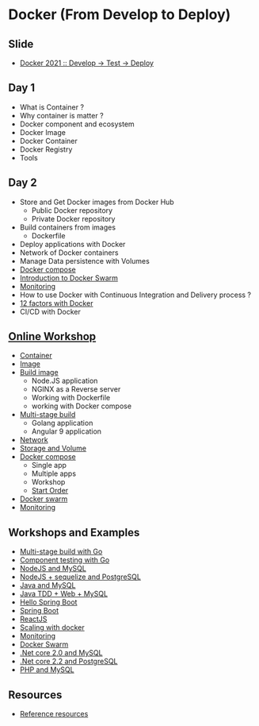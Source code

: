 # Docker (From Develop to Deploy)

## Slide
* [Docker 2021 :: Develop -> Test -> Deploy](https://github.com/up1/course-introduction-docker/blob/master/slide/SCK-INTRODUCTION-DOCKER-V7.pdf)

## Day 1
* What is Container ?
* Why container is matter ?
* Docker component and ecosystem
* Docker Image
* Docker Container
* Docker Registry
* Tools

## Day 2
* Store and Get Docker images from Docker Hub
  * Public Docker repository
  * Private Docker repository
* Build containers from images
  * Dockerfile
* Deploy applications with Docker
* Network of Docker containers
* Manage Data persistence with Volumes
* [Docker compose](https://github.com/up1/course-introduction-docker/tree/master/workshop-online/docker-compose)
* [Introduction to Docker Swarm](https://github.com/up1/course-introduction-docker/blob/master/workshop/swarm/instruction.txt)
* [Monitoring](https://github.com/up1/course-introduction-docker/blob/master/workshop/monitoring/instruction.md)
* How to use Docker with Continuous Integration and Delivery process ?
* [12 factors with Docker](https://github.com/up1/course-introduction-docker/tree/master/workshop-online/12-factor)
* CI/CD with Docker

## [Online Workshop](https://github.com/up1/course-introduction-docker/tree/master/workshop-online)
* [Container](https://github.com/up1/course-introduction-docker/blob/master/workshop-online/container.md)
* [Image](https://github.com/up1/course-introduction-docker/blob/master/workshop-online/image.md)
* [Build image](https://github.com/up1/course-introduction-docker/blob/master/workshop-online/build-image/run.md)
   * Node.JS application
   * NGINX as a Reverse server
   * Working with Dockerfile
   * working with Docker compose
* [Multi-stage build](https://github.com/up1/course-introduction-docker/blob/master/workshop-online/multi-stage-build/run.md)
   * Golang application
   * Angular 9 application
* [Network](https://github.com/up1/course-introduction-docker/blob/master/workshop-online/network.md)
* [Storage and Volume](https://github.com/up1/course-introduction-docker/blob/master/workshop-online/storage.md)
* [Docker compose](https://github.com/up1/course-introduction-docker/tree/master/workshop-online/docker-compose)
  * Single app
  * Multiple apps
  * Workshop
  * [Start Order](https://docs.docker.com/compose/startup-order/)
* [Docker swarm](https://github.com/up1/course-introduction-docker/blob/master/workshop/swarm/instruction.txt)
* [Monitoring](https://github.com/up1/course-introduction-docker/blob/master/workshop/monitoring/instruction.md)


## Workshops and Examples
* [Multi-stage build with Go](https://github.com/up1/workshop-docker-multi-stage)
* [Component testing with Go](https://github.com/up1/workshop-microservices-golang-2021/tree/main/testing/component-testing)
* [NodeJS and MySQL](https://github.com/up1/demo-docker-nodejs-mysql)
* [NodeJS + sequelize and PostgreSQL](https://github.com/up1/workshop-nodejs-postgresql)
* [Java and MySQL](https://github.com/up1/docker-workshop-java-mysql)
* [Java TDD + Web + MySQL](https://github.com/up1/workshop-java-web-tdd)
* [Hello Spring Boot](https://github.com/up1/springboot-hello)
* [Spring Boot](https://github.com/up1/demo-springboot-tn)
* [ReactJS](https://github.com/up1/demo-docker-reactjs)
* [Scaling with docker](https://github.com/up1/course-introduction-docker/tree/master/workshop/docker-scaling)
* [Monitoring](https://github.com/up1/course-introduction-docker/tree/master/workshop/monitoring)
* [Docker Swarm](https://github.com/up1/course-introduction-docker/tree/master/workshop/swarm)
* [.Net core 2.0 and MySQL](https://github.com/up1/docker-workshop-dotnet-core-mysql)
* [.Net core 2.2 and PostgreSQL](https://github.com/up1/workshop-testing)
* [PHP and MySQL](https://github.com/up1/course-introduction-docker/tree/master/workshop-online/workshop-php-mysql)

## Resources
* [Reference resources](https://github.com/up1/course-introduction-docker/wiki)
